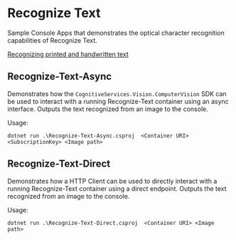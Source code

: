 # Recognize Text
 Sample Console Apps that demonstrates the optical character recognition capabilities of Recognize Text.
 
 [Recognizing printed and handwritten text](https://docs.microsoft.com/en-us/azure/cognitive-services/computer-vision/concept-recognizing-text)

## Recognize-Text-Async

Demonstrates how the `CognitiveServices.Vision.ComputerVision` SDK can be used to interact with a running Recognize-Text container using an async interface. Outputs the text recognized from an image to the console.

Usage:

`dotnet run .\Recognize-Text-Async.csproj  <Container URI> <SubscriptionKey> <Image path>`


## Recognize-Text-Direct

Demonstrates how a HTTP Client can be used to directly interact with a running Recognize-Text container using a direct endpoint. Outputs the text recognized from an image to the console.

Usage:

`dotnet run .\Recognize-Text-Direct.csproj  <Container URI> <Image path>`

